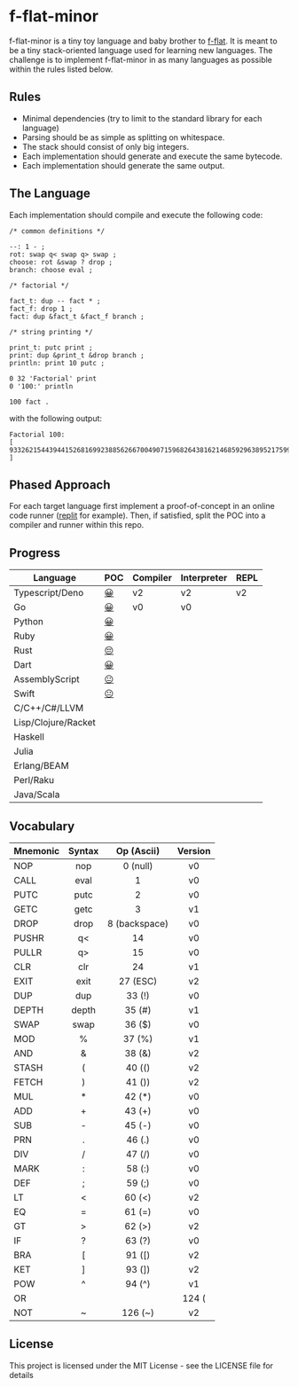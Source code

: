 # f-flat-minor

f-flat-minor is a tiny toy language and baby brother to [f-flat](https://github.com/Hypercubed/f-flat_node#readme).  It is meant to be a tiny stack-oriented language used for learning new languages.  The challenge is to implement f-flat-minor in as many languages as possible within the rules listed below.
## Rules

* Minimal dependencies (try to limit to the standard library for each language)
* Parsing should be as simple as splitting on whitespace.
* The stack should consist of only big integers.
* Each implementation should generate and execute the same bytecode.
* Each implementation should generate the same output.

## The Language

Each implementation should compile and execute the following code:

```forth
/* common definitions */

--: 1 - ;
rot: swap q< swap q> swap ;
choose: rot &swap ? drop ;
branch: choose eval ;

/* factorial */

fact_t: dup -- fact * ;
fact_f: drop 1 ;
fact: dup &fact_t &fact_f branch ;

/* string printing */

print_t: putc print ;
print: dup &print_t &drop branch ;
println: print 10 putc ;

0 32 'Factorial' print
0 '100:' println

100 fact .
```

with the following output:

```
Factorial 100:
[ 93326215443944152681699238856266700490715968264381621468592963895217599993229915608941463976156518286253697920827223758251185210916864000000000000000000000000 ]
```

## Phased Approach

For each target language first implement a proof-of-concept in an online code runner ([replit](replit.com/) for example).  Then, if satisfied, split the POC into a compiler and runner within this repo.

## Progress

| Language            | POC                                                       | Compiler | Interpreter | REPL |
| ------------------- | --------------------------------------------------------- | -------- | ----------- | ---- |
| Typescript/Deno     | [ 😀 ](https://replit.com/@Hypercubed/f-flat-minor-TS)     | v2       | v2          | v2   |
| Go                  | [ 😀 ](https://replit.com/@Hypercubed/f-flat-minor-Go)     | v0       | v0          |
| Python              | [ 😀 ](https://replit.com/@Hypercubed/f-flat-minor-Python) |
| Ruby                | [ 😀 ](https://replit.com/@Hypercubed/f-flat-minor-Ruby)   |
| Rust                | [ 😔 ](https://replit.com/@Hypercubed/f-flat-minor-Rust)   |
| Dart                | [ 😀 ](https://replit.com/@Hypercubed/f-flat-minor-Dart)   |
| AssemblyScript      | [ 😐 ](https://tinyurl.com/yc3wn325)                       |
| Swift               | [ 😐 ](https://replit.com/@Hypercubed/f-flat-minor-Swift)  |
| C/C++/C#/LLVM       |
| Lisp/Clojure/Racket |
| Haskell             |
| Julia               |
| Erlang/BEAM         |
| Perl/Raku           |
| Java/Scala          |

## Vocabulary

| Mnemonic | Syntax |  Op (Ascii)   | Version |
| -------- | :----: | :-----------: | :-----: |
| NOP      |  nop   |   0 (null)    |   v0    |
| CALL     |  eval  |       1       |   v0    |
| PUTC     |  putc  |       2       |   v0    |
| GETC     |  getc  |       3       |   v1    |
| DROP     |  drop  | 8 (backspace) |   v0    |
| PUSHR    |   q<   |      14       |   v0    |
| PULLR    |   q>   |      15       |   v0    |
| CLR      |  clr   |      24       |   v1    |
| EXIT     |  exit  |    27 (ESC)   |   v2    |
| DUP      |  dup   |    33 (!)     |   v0    |
| DEPTH    | depth  |    35 (#)     |   v1    |
| SWAP     |  swap  |    36 ($)     |   v0    |
| MOD      |   %    |    37 (%)     |   v1    |
| AND      |   &    |    38 (&)     |   v2    |
| STASH    |   (    |    40 (()     |   v2    |
| FETCH    |   )    |    41 ())     |   v2    |
| MUL      |   *    |    42 (*)     |   v0    |
| ADD      |   +    |    43 (+)     |   v0    |
| SUB      |   -    |    45 (-)     |   v0    |
| PRN      |   .    |    46 (.)     |   v0    |
| DIV      |   /    |    47 (/)     |   v0    |
| MARK     |   :    |    58 (:)     |   v0    |
| DEF      |   ;    |    59 (;)     |   v0    |
| LT       |   <    |    60 (<)     |   v2    |
| EQ       |   =    |    61 (=)     |   v0    |
| GT       |   >    |    62 (>)     |   v2    |
| IF       |   ?    |    63 (?)     |   v0    |
| BRA      |   [    |    91 ([)     |   v2    |
| KET      |   ]    |    93 (])     |   v2    |
| POW      |   ^    |    94 (^)     |   v1    |
| OR       |   |    |    124 (|)    |   v2    |
| NOT      |   ~    |    126 (~)    |   v2    |
## License

This project is licensed under the MIT License - see the LICENSE file for details
